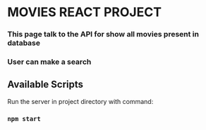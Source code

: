 # MOVIES REACT PROJECT

### This page talk to the API for show all movies present in database
### User can make a search

## Available Scripts

Run the server in project directory with command:
### `npm start`
